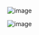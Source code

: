 ![image](https://user-images.githubusercontent.com/92959215/138526893-efbbdba7-72f6-4930-833b-b6767d3064b7.png)




![image](https://user-images.githubusercontent.com/92959215/138527490-c2eaa1e6-0770-4517-b678-beb70c5ceb96.png)



